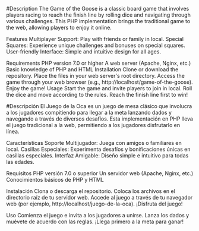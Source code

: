 #Description
The Game of the Goose is a classic board game that involves players racing to reach the finish line by rolling dice and navigating through various challenges. This PHP implementation brings the traditional game to the web, allowing players to enjoy it online.

Features
Multiplayer Support: Play with friends or family in local.
Special Squares: Experience unique challenges and bonuses on special squares.
User-friendly Interface: Simple and intuitive design for all ages.

Requirements
PHP version 7.0 or higher
A web server (Apache, Nginx, etc.)
Basic knowledge of PHP and HTML
Installation
Clone or download the repository.
Place the files in your web server's root directory.
Access the game through your web browser (e.g., http://localhost/game-of-the-goose).
Enjoy the game!
Usage
Start the game and invite players to join in local.
Roll the dice and move according to the rules.
Reach the finish line first to win!

#Descripción
El Juego de la Oca es un juego de mesa clásico que involucra a los jugadores compitiendo para llegar a la meta lanzando dados y navegando a través de diversos desafíos. Esta implementación en PHP lleva el juego tradicional a la web, permitiendo a los jugadores disfrutarlo en línea.

Características
Soporte Multijugador: Juega con amigos o familiares en local.
Casillas Especiales: Experimenta desafíos y bonificaciones únicas en casillas especiales.
Interfaz Amigable: Diseño simple e intuitivo para todas las edades.

Requisitos
PHP versión 7.0 o superior
Un servidor web (Apache, Nginx, etc.)
Conocimientos básicos de PHP y HTML

Instalación
Clona o descarga el repositorio.
Coloca los archivos en el directorio raíz de tu servidor web.
Accede al juego a través de tu navegador web (por ejemplo, http://localhost/juego-de-la-oca).
¡Disfruta del juego!

Uso
Comienza el juego e invita a los jugadores a unirse.
Lanza los dados y muévete de acuerdo con las reglas.
¡Llega primero a la meta para ganar!

